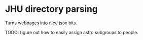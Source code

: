 JHU directory parsing
=====================

Turns webpages into nice json bits.


TODO: figure out how to easily assign astro subgroups to people.


